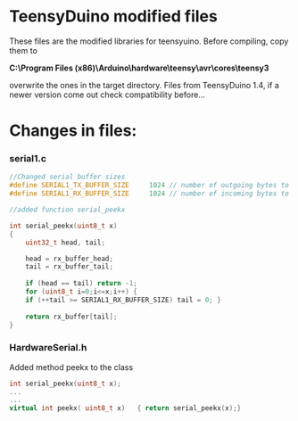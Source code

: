 # TeensyDuino modified files

These files are the modified libraries for teensyuino. Before compiling, copy them to

**C:\Program Files (x86)\Arduino\hardware\teensy\avr\cores\teensy3**

overwrite the ones in the target directory. 
Files from TeensyDuino 1.4, if a newer version come out check compatibility before...

# Changes in files:


### serial1.c
```cpp
//Changed serial buffer sizes
#define SERIAL1_TX_BUFFER_SIZE     1024 // number of outgoing bytes to buffer
#define SERIAL1_RX_BUFFER_SIZE     1024 // number of incoming bytes to buffer

//added function serial_peekx

int serial_peekx(uint8_t x)
{
	uint32_t head, tail;

	head = rx_buffer_head;
	tail = rx_buffer_tail;
	
	if (head == tail) return -1;
	for (uint8_t i=0;i<=x;i++) {
	if (++tail >= SERIAL1_RX_BUFFER_SIZE) tail = 0; }
	
	return rx_buffer[tail];
}
```
### HardwareSerial.h 
Added method peekx to the class
```cpp
int serial_peekx(uint8_t x);
...
...
virtual int peekx( uint8_t x)   { return serial_peekx(x);}
```
	
	

